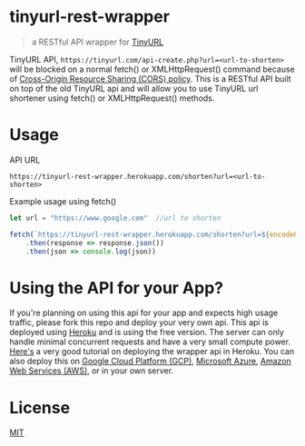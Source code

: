 # tinyurl-rest-wrapper
> a RESTful API wrapper for [TinyURL](https://tinyurl.com/)

TinyURL API, `https://tinyurl.com/api-create.php?url=<url-to-shorten>` will be blocked on a normal fetch() or XMLHttpRequest() command because of [Cross-Origin Resource Sharing (CORS) policy](https://developer.mozilla.org/en-US/docs/Web/HTTP/CORS). This is a RESTful API built on top of the old TinyURL api and will allow you to use TinyURL url shortener using fetch() or XMLHttpRequest() methods.

# Usage
API URL
```
https://tinyurl-rest-wrapper.herokuapp.com/shorten?url=<url-to-shorten>
```
Example usage using fetch()
```javascript
let url = "https://www.google.com"  //url to shorten

fetch(`https://tinyurl-rest-wrapper.herokuapp.com/shorten?url=${encodeURIComponent(url)}`) //encode url using encodeURIComponent() to avoid any possible errors
    .then(response => response.json())
    .then(json => console.log(json))
```

# Using the API for your App?
If you're planning on using this api for your app and expects high usage traffic, please fork this repo and deploy your very own api. This api is deployed using [Heroku](https://www.heroku.com) and is using the free version. The server can only handle minimal concurrent requests and have a very small compute power. [Here's](https://stackabuse.com/deploying-a-flask-application-to-heroku/) a very good tutorial on deploying the wrapper api in Heroku. You can also deploy this on [Google Cloud Platform (GCP)](https://cloud.google.com/), [Microsoft Azure](https://azure.microsoft.com/en-us/), [Amazon Web Services (AWS)](https://aws.amazon.com/), or in your own server.

# License
[MIT](LICENSE)